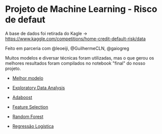 # Projeto de Machine Learning - Risco de defaut

A base de dados foi retirada do Kagle -> https://www.kaggle.com/competitions/home-credit-default-risk/data

Feito em parceria com @leoeiji, @GuilhermeCLN, @gaiogreg

Muitos modelos e diversar técnicas foram utilizadas, mas o que gerou os melhores resultados foram compilados no notebook "final" do nosso projeto.

- [Melhor modelo](./notebook_ML.ipynb)

- [Exploratory Data Analysis](./notebook_EDA.ipynb)

- [Adaboost](./notebooks/main_adaboost_treeclassifier.ipynb)

- [Feature Selection](./notebooks/feature_selection.ipynb)

- [Random Forest](./notebooks/main_random_forest_greg.ipynb)

- [Regressão Logística](./logistic_cutoff_04.ipynb)
